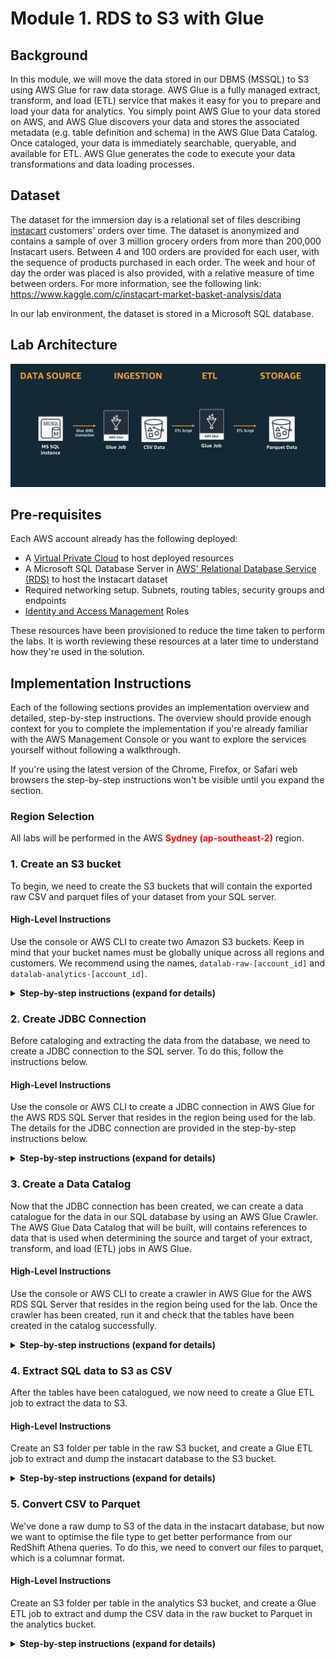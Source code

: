 # Module 1. RDS to S3 with Glue
## Background
In this module, we will move the data stored in our DBMS (MSSQL) to S3 using AWS Glue for raw data storage. AWS Glue is a fully managed extract, transform, and load (ETL) service that makes it easy for you to prepare and load your data for analytics.  You simply point AWS Glue to your data stored on AWS, and AWS Glue discovers your data and stores the associated metadata (e.g. table definition and schema) in the AWS Glue Data Catalog. Once cataloged, your data is immediately searchable, queryable, and available for ETL. AWS Glue generates the code to execute your data transformations and data loading processes. 


## Dataset
The dataset for the immersion day is a relational set of files describing [instacart](https://www.instacart.com) customers' orders over time. The dataset is anonymized and contains a sample of over 3 million grocery orders from more than 200,000 Instacart users. Between 4 and 100 orders are provided for each user, with the sequence of products purchased in each order. The week and hour of day the order was placed is also provided, with a relative measure of time between orders. For more information, see the following link: https://www.kaggle.com/c/instacart-market-basket-analysis/data

In our lab environment, the dataset is stored in a Microsoft SQL database.

## Lab Architecture 
![Module_1_Architecture](Module_1_Architecture.png)

## Pre-requisites
Each AWS account already has the following deployed:
- A [Virtual Private Cloud](https://aws.amazon.com/vpc/) to host deployed resources
- A Microsoft SQL Database Server in [AWS' Relational Database Service (RDS)](https://aws.amazon.com/rds/) to host the Instacart dataset
- Required networking setup. Subnets, routing tables, security groups and endpoints
- [Identity and Access Management](https://aws.amazon.com/iam/) Roles

These resources have been provisioned to reduce the time taken to perform the labs. It is worth reviewing these resources at a later time to understand how they're used in the solution.

## Implementation Instructions
Each of the following sections provides an implementation overview and detailed, step-by-step instructions. The overview should provide enough context for you to complete the implementation if you're already familiar with the AWS Management Console or you want to explore the services yourself without following a walkthrough.

If you're using the latest version of the Chrome, Firefox, or Safari web browsers the step-by-step instructions won't be visible until you expand the section.

### Region Selection
All labs will be performed in the AWS <span style="color:red">**Sydney (ap-southeast-2)**</span> region.

### 1. Create an S3 bucket 
To begin, we need to create the S3 buckets that will contain the exported raw CSV and parquet files of your dataset from your SQL server.

#### High-Level Instructions
Use the console or AWS CLI to create two Amazon S3 buckets. Keep in mind that your bucket names must be globally unique across all regions and customers. We recommend using the names, `datalab-raw-[account_id]` and `datalab-analytics-[account_id]`.

<details>
<summary><strong>Step-by-step instructions (expand for details)</strong></summary><p>

1. In the AWS Management Console choose **Services** then select **S3** under Storage.

2. Choose **+ Create Bucket**

3. Provide a globally unique name for your bucket such as `datalab-raw-[account_id]`.

4. Select the Region for this workshop from the dropdown.

5. Choose **Create** in the lower left of the dialog without selecting a bucket to copy settings from.

6. Choose **+ Create Bucket**

7. Provide a globally unique name for your bucket such as `datalab-analytics-[account_id]`.

8. Select the Region for this workshop from the dropdown.

9. Choose **Create** in the lower left of the dialog without selecting a bucket to copy settings from.

</p></details>


### 2. Create JDBC Connection 
Before cataloging and extracting the data from the database, we need to create a JDBC connection to the SQL server. To do this, follow the instructions below.

#### High-Level Instructions
Use the console or AWS CLI to create a JDBC connection in AWS Glue for the AWS RDS SQL Server that resides in the region being used for the lab. The details for the JDBC connection are provided in the step-by-step instructions below.

<details>
<summary><strong>Step-by-step instructions (expand for details)</strong></summary><p>

1. In the AWS Management Console choose **Services** then select **Glue**. Ensure that the region is set to **ap-southeast-2**.

2. To add a connection in the AWS Glue console, choose **Add Connection**. The wizard guides you through adding the properties that are required to create a JDBC connection to a data store. Use the following properties:

| Property                   | Value                  |
| -------------------------- |:----------------------:|
| Connection name            | SQL Server             |
| Connection type            | Amazon RDS             |
| Database engine            | Microsoft SQL Server   |
| Require SSL connection     | False                  |

Click **Next**

| Property         | Value                      |
| ---------------- |:--------------------------:|
| Instance         | `select the only option`   |
| Database Name    | instacart                  |
| Username         | bcouhbor                   |
| Password         | `Blah1234!`                   |

3. On the review page, take note of the Security Group ID. Click **Next** then **Finish**.

4. Select the newly created connection and choose **Test Connection**. This should come back successful.
</details>

### 3. Create a Data Catalog
Now that the JDBC connection has been created, we can create a data catalogue for the data in our SQL database by using an AWS Glue Crawler. The AWS Glue Data Catalog that will be built, will contains references to data that is used when determining the source and target of your extract, transform, and load (ETL) jobs in AWS Glue.

#### High-Level Instructions
Use the console or AWS CLI to create a crawler in AWS Glue for the AWS RDS SQL Server that resides in the region being used for the lab. Once the crawler has been created, run it and check that the tables have been created in the catalog successfully.

<details>
<summary><strong>Step-by-step instructions (expand for details)</strong></summary><p>

1. Click on **Crawlers** on the left side of the page, and select **Add crawler**. 

2. For the crawler name, specify `instacart-rds` then select **Next**.

3. Choose **JDBC** as the datastore. Select the SQL Server connection created earlier. Under the include path, type `instacart` (the database name), then select **Next**.

4. Select **No**, then click **Next**.

5. Under the **IAM Role**, select **Choose an existing IAM role** select `AWSGlueServiceRole-DataLab`, then select **Next**.

6. Under **Frequency**, select **Run On Demand** then select **Next**.

7. Select **Add Database** and choose the name `instacart-rds` then select **Next**, then **Finish**.

8. Select the `instacart-rds` crawler and click **Run crawler**.

9. Once the crawler completes, note the number of tables added. Click on **Tables** and note the new tables created.
</details>

### 4. Extract SQL data to S3 as CSV
After the tables have been catalogued, we now need to create a Glue ETL job to extract the data to S3. 

#### High-Level Instructions
Create an S3 folder per table in the raw S3 bucket, and create a Glue ETL job to extract and dump the instacart database to the S3 bucket.

<details>
<summary><strong>Step-by-step instructions (expand for details)</strong></summary><p>

1. In the AWS Management Console choose **Services** then select **S3** under Storage.

2. Select the **S3** bucket `datalab-raw-[account_id]` then create the following folders:
    - aisles
    - departments
    - order_products_prior
    - order_products_train
    - orders
    - products

3. Navigate back to the **Glue** service, click on **Jobs** on the left side of the page, and select **Add job**. 

4. For the Job name, specify `rds2csv` and choose `AWSGlueServiceRole-DataLab`. Select **A new script to be authored by you**, then select **Python** as the **ETL Language**. Leave everything else as default, then select **Next**.

5. Select the **SQL Server** connection then select **Next**. Select **Save job and edit script**. 

`Change the value for s3bucket variable to the name of your bucket such as datalab-raw-12345676`

```Python
import sys
from awsglue.transforms import *
from awsglue.utils import getResolvedOptions
from pyspark.context import SparkContext
from awsglue.context import GlueContext
from awsglue.job import Job

## @params: [JOB_NAME]
args = getResolvedOptions(sys.argv, ['JOB_NAME'])

sc = SparkContext()
glueContext = GlueContext(sc)
spark = glueContext.spark_session
job = Job(glueContext)

job.init(args['JOB_NAME'], args)

s3bucket = "CHANGE ME"

#Aisles
datasource0 = glueContext.create_dynamic_frame.from_catalog(database = "instacart-rds", table_name = "instacart_dbo_aisles", transformation_ctx = "datasource0")
applymapping1 = ApplyMapping.apply(frame = datasource0, mappings = [("aisle_id", "long", "aisle_id", "long"), ("aisle", "string", "aisle", "string")], transformation_ctx = "applymapping1")
datasink2 = glueContext.write_dynamic_frame.from_options(frame = applymapping1, connection_type = "s3", connection_options = {"path": "s3://" + s3bucket +  "/" + "aisles" }, format = "csv", transformation_ctx = "datasink2")

#Departments
datasource0 = glueContext.create_dynamic_frame.from_catalog(database = "instacart-rds", table_name = "instacart_dbo_departments", transformation_ctx = "datasource0")
applymapping1 = ApplyMapping.apply(frame = datasource0, mappings = [("department_id", "long", "department_id", "long"), ("department", "string", "department", "string")], transformation_ctx = "applymapping1")
datasink2 = glueContext.write_dynamic_frame.from_options(frame = applymapping1, connection_type = "s3", connection_options = {"path": "s3://" + s3bucket +  "/" + "departments"}, format = "csv", transformation_ctx = "datasink2")

#Order Products Prior
datasource0 = glueContext.create_dynamic_frame.from_catalog(database = "instacart-rds", table_name = "instacart_dbo_order_products__prior", transformation_ctx = "datasource0")
applymapping1 = ApplyMapping.apply(frame = datasource0, mappings = [("order_id", "long", "order_id", "long"), ("product_id", "long", "product_id", "long"), ("add_to_cart_order", "long", "add_to_cart_order", "long"), ("reordered", "long", "reordered", "long")], transformation_ctx = "applymapping1")
datasink2 = glueContext.write_dynamic_frame.from_options(frame = applymapping1, connection_type = "s3", connection_options = {"path": "s3://" + s3bucket +  "/" + "order_products_prior"}, format = "csv", transformation_ctx = "datasink2")

#Order Products Train
datasource0 = glueContext.create_dynamic_frame.from_catalog(database = "instacart-rds", table_name = "instacart_dbo_order_products__train", transformation_ctx = "datasource0")
applymapping1 = ApplyMapping.apply(frame = datasource0, mappings = [("order_id", "long", "order_id", "long"), ("product_id", "long", "product_id", "long"), ("add_to_cart_order", "long", "add_to_cart_order", "long"), ("reordered", "long", "reordered", "long")], transformation_ctx = "applymapping1")
datasink2 = glueContext.write_dynamic_frame.from_options(frame = applymapping1, connection_type = "s3", connection_options = {"path": "s3://" + s3bucket +  "/" + "order_products_train"}, format = "csv", transformation_ctx = "datasink2")

#Orders
datasource0 = glueContext.create_dynamic_frame.from_catalog(database = "instacart-rds", table_name = "instacart_dbo_orders", transformation_ctx = "datasource0")
applymapping1 = ApplyMapping.apply(frame = datasource0, mappings = [("order_id", "long", "order_id", "long"), ("user_id", "long", "user_id", "long"), ("eval_set", "string", "eval_set", "string"), ("order_number", "long", "order_number", "long"), ("order_dow", "long", "order_dow", "long"), ("order_hour_of_day", "long", "order_hour_of_day", "long"), ("days_since_prior_order", "double", "days_since_prior_order", "double")], transformation_ctx = "applymapping1")
datasink2 = glueContext.write_dynamic_frame.from_options(frame = applymapping1, connection_type = "s3", connection_options = {"path": "s3://" + s3bucket +  "/" + "orders"}, format = "csv", transformation_ctx = "datasink2")

#Products
datasource0 = glueContext.create_dynamic_frame.from_catalog(database = "instacart-rds", table_name = "instacart_dbo_products", transformation_ctx = "datasource0")
applymapping1 = ApplyMapping.apply(frame = datasource0, mappings = [("product_id", "long", "product_id", "long"), ("product_name", "string", "product_name", "string"), ("aisle_id", "long", "aisle_id", "long"), ("department_id", "long", "department_id", "long")], transformation_ctx = "applymapping1")
datasink2 = glueContext.write_dynamic_frame.from_options(frame = applymapping1, connection_type = "s3", connection_options = {"path": "s3://" + s3bucket +  "/" + "products"}, format = "csv", transformation_ctx = "datasink2")

job.commit()
 ```

1. Click **Save** then click the **X** on the far top right corner to close the window.

2. Select the ETL job created and selection **Action** -> **Run Job**. 

3. Select the ETL job and view the job history

4. Once the job completes, go to the **S3** service, select the raw bucket, and analyze the contents of each folder. You should see files that have been created.

</details>

### 5. Convert CSV to Parquet
We've done a raw dump to S3 of the data in the instacart database, but now we want to optimise the file type to get better performance from our RedShift Athena queries. To do this, we need to convert our files to parquet, which is a columnar format. 

#### High-Level Instructions
Create an S3 folder per table in the analytics S3 bucket, and create a Glue ETL job to extract and dump the CSV data in the raw bucket to Parquet in the analytics bucket.

<details>
<summary><strong>Step-by-step instructions (expand for details)</strong></summary><p>

1. Click on **Crawlers** on the left side of the page, and select **Add crawler**. 

2. For the crawler name, specify `instacart-csv` then select **Next**.

3. Choose **S3** as the datastore. Select to crawl data in the **Specified path in my account**, and specify the raw bucket. i.e. s3://datalab-raw-12345678912/. Select **Next**.

4. Select **No**, then click **Next**.

5. Under the **IAM Role**, select **Choose an existing IAM role** select `AWSGlueServiceRole-DataLab`, then select **Next**.

6. Under **Frequency**, select **Run On Demand** then select **Next**.

7. Select **Add Database** and choose the name `instacart-csv` then select **Next**, then **Finsh**.

8. Select the `instacart-csv` crawler and click **Run crawler**.

9. Once the crawler completes, note the number of tables added. Click on **Tables** and note the new tables created.

10. In the AWS Management Console choose **Services** then select **S3** under Storage.

11. Select the **S3** bucket `datalab-analytics-[account_id]` then create the following folders:
    - aisles
    - departments
    - order_products_prior
    - order_products_train
    - orders
    - products

3. Navigate back to the **Glue** service, click on **Jobs** on the left side of the page, and select **Add job**. 

4. For the Job name, specify `csv2parq` and choose `AWSGlueServiceRole-DataLab`. Select **A new script to be authored by you**, then select **Python** as the **ETL Language**. Leave everything else as default, then select **Next**.

5. Select **Next** on the **Connections** page then select **Save job and edit script**.

`Change the value for s3bucket variable to the name of your bucket such as datalab-raw-12345676`

```Python
import sys
from awsglue.transforms import *
from awsglue.utils import getResolvedOptions
from pyspark.context import SparkContext
from awsglue.context import GlueContext
from awsglue.job import Job

## @params: [JOB_NAME]
args = getResolvedOptions(sys.argv, ['JOB_NAME'])

sc = SparkContext()
glueContext = GlueContext(sc)
spark = glueContext.spark_session
job = Job(glueContext)

job.init(args['JOB_NAME'], args)

s3bucket = "CHANGE ME"

datasource0 = glueContext.create_dynamic_frame.from_catalog(database = "instacart-csv", table_name = "aisles", transformation_ctx = "datasource0")
applymapping1 = ApplyMapping.apply(frame = datasource0, mappings = [("aisle_id", "long", "aisle_id", "long"), ("aisle", "string", "aisle", "string")], transformation_ctx = "applymapping1")
datasink2 = glueContext.write_dynamic_frame.from_options(frame = applymapping1, connection_type = "s3", connection_options = {"path": "s3://" + s3bucket + "/" + "aisles" }, format = "parquet", transformation_ctx = "datasink2")

datasource0 = glueContext.create_dynamic_frame.from_catalog(database = "instacart-csv", table_name = "departments", transformation_ctx = "datasource0")
applymapping1 = ApplyMapping.apply(frame = datasource0, mappings = [("department_id", "long", "department_id", "long"), ("department", "string", "department", "string")], transformation_ctx = "applymapping1")
datasink2 = glueContext.write_dynamic_frame.from_options(frame = applymapping1, connection_type = "s3", connection_options = {"path": "s3://" + s3bucket + "/" + "departments"}, format = "parquet", transformation_ctx = "datasink2")

datasource0 = glueContext.create_dynamic_frame.from_catalog(database = "instacart-csv", table_name = "order_products_prior", transformation_ctx = "datasource0")
applymapping1 = ApplyMapping.apply(frame = datasource0, mappings = [("order_id", "long", "order_id", "long"), ("product_id", "long", "product_id", "long"), ("add_to_cart_order", "long", "add_to_cart_order", "long"), ("reordered", "long", "reordered", "long")], transformation_ctx = "applymapping1")
datasink2 = glueContext.write_dynamic_frame.from_options(frame = applymapping1, connection_type = "s3", connection_options = {"path": "s3://" + s3bucket + "/" + "order_products_prior"}, format = "parquet", transformation_ctx = "datasink2")

datasource0 = glueContext.create_dynamic_frame.from_catalog(database = "instacart-csv", table_name = "order_products_train", transformation_ctx = "datasource0")
applymapping1 = ApplyMapping.apply(frame = datasource0, mappings = [("order_id", "long", "order_id", "long"), ("product_id", "long", "product_id", "long"), ("add_to_cart_order", "long", "add_to_cart_order", "long"), ("reordered", "long", "reordered", "long")], transformation_ctx = "applymapping1")
datasink2 = glueContext.write_dynamic_frame.from_options(frame = applymapping1, connection_type = "s3", connection_options = {"path": "s3://" + s3bucket + "/" + "order_products_train"}, format = "parquet", transformation_ctx = "datasink2")

datasource0 = glueContext.create_dynamic_frame.from_catalog(database = "instacart-csv", table_name = "orders", transformation_ctx = "datasource0")
applymapping1 = ApplyMapping.apply(frame = datasource0, mappings = [("order_id", "long", "order_id", "long"), ("user_id", "long", "user_id", "long"), ("eval_set", "string", "eval_set", "string"), ("order_number", "long", "order_number", "long"), ("order_dow", "long", "order_dow", "long"), ("order_hour_of_day", "long", "order_hour_of_day", "long"), ("days_since_prior_order", "double", "days_since_prior_order", "double")], transformation_ctx = "applymapping1")
datasink2 = glueContext.write_dynamic_frame.from_options(frame = applymapping1, connection_type = "s3", connection_options = {"path": "s3://" + s3bucket + "/" + "orders"}, format = "parquet", transformation_ctx = "datasink2")

datasource0 = glueContext.create_dynamic_frame.from_catalog(database = "instacart-csv", table_name = "products", transformation_ctx = "datasource0")
applymapping1 = ApplyMapping.apply(frame = datasource0, mappings = [("product_id", "long", "product_id", "long"), ("product_name", "string", "product_name", "string"), ("aisle_id", "long", "aisle_id", "long"), ("department_id", "long", "department_id", "long")], transformation_ctx = "applymapping1")
datasink2 = glueContext.write_dynamic_frame.from_options(frame = applymapping1, connection_type = "s3", connection_options = {"path": "s3://" + s3bucket + "/" + "products"}, format = "parquet", transformation_ctx = "datasink2")

job.commit()
```

1. Click **Save** then click the **X** on the far top right corner to close the window.

2. Select the ETL job created and selection **Action** -> **Run Job**. 

3. Select the ETL job and view the job history

4. Once the job completes, go to the **S3** service, select the analysis bucket, and analyze the contents of each folder. You should see files that have been created.

</details>
